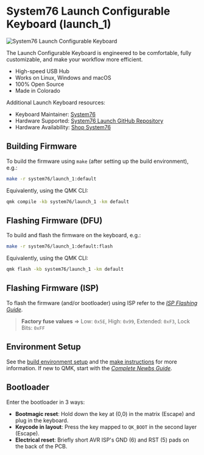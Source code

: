 # System76 Launch Configurable Keyboard (launch_1)

![System76 Launch Configurable Keyboard](https://images.prismic.io/system76/b71307ac-dae6-4863-b7ca-804cd61c7ef8_launch_overhead.png?auto=compress,format&w=750)

The Launch Configurable Keyboard is engineered to be comfortable, fully customizable, and make your workflow more efficient.

- High-speed USB Hub
- Works on Linux, Windows and macOS
- 100% Open Source
- Made in Colorado

Additional Launch Keyboard resources:

- Keyboard Maintainer: [System76](https://github.com/system76)
- Hardware Supported: [System76 Launch GitHub Repository](https://github.com/system76/launch)
- Hardware Availability: [Shop System76](https://system76.com/accessories/launch)

## Building Firmware

To build the firmware using `make` (after setting up the build environment), e.g.:

```bash
make -r system76/launch_1:default
```

Equivalently, using the QMK CLI:

```bash
qmk compile -kb system76/launch_1 -km default
```

## Flashing Firmware (DFU)

To build and flash the firmware on the keyboard, e.g.:

```bash
make -r system76/launch_1:default:flash
```

Equivalently, using the QMK CLI:

```bash
qmk flash -kb system76/launch_1 -km default
```

## Flashing Firmware (ISP)

To flash the firmware (and/or bootloader) using ISP refer to the [_ISP Flashing Guide_](https://docs.qmk.fm/#/isp_flashing_guide).

> **Factory fuse values** => Low: `0x5E`, High: `0x99`, Extended: `0xF3`, Lock Bits: `0xFF`

## Environment Setup

See the [build environment setup](https://docs.qmk.fm/#/getting_started_build_tools) and the [make instructions](https://docs.qmk.fm/#/getting_started_make_guide) for more information. If new to QMK, start with the [_Complete Newbs Guide_](https://docs.qmk.fm/#/newbs).

## Bootloader

Enter the bootloader in 3 ways:

- **Bootmagic reset**: Hold down the key at (0,0) in the matrix (Escape) and plug in the keyboard.
- **Keycode in layout**: Press the key mapped to `QK_BOOT` in the second layer (Escape).
- **Electrical reset**: Briefly short AVR ISP's GND (6) and RST (5) pads on the back of the PCB.
